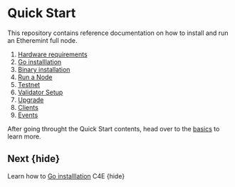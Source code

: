 <!--
order: false
parent:
  order: 2
-->

# Quick Start

This repository contains reference documentation on how to install and run an Etheremint full node.
1. [Hardware requirements](./hardware-requirements.md)
1. [Go installlation](./install-go.md)
2. [Binary installation](./installation.md)
3. [Run a Node](./run_node.md)
4. [Testnet](./testnet.md)
5. [Validator Setup](./validator-setup.md)
6. [Upgrade](./upgrade.md)
7. [Clients](./clients.md)
8. [Events](./events.md)

After going throught the Quick Start contents, head over to the [basics](./../basics/README.md) to learn more.

## Next {hide}

Learn how to [Go installlation](./install-go.md) C4E {hide}
